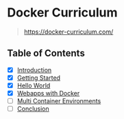 # Docker Curriculum

> <https://docker-curriculum.com/>

## Table of Contents

- [x] [Introduction](0_introduction.md)
- [x] [Getting Started](1_getting_started.md)
- [x] [Hello World](2_hello_world.md)
- [x] [Webapps with Docker](3_webapps_with_docker.md)
- [ ] [Multi Container Environments](4_multi_container_environments.md)
- [ ] [Conclusion](5_conclusion)
